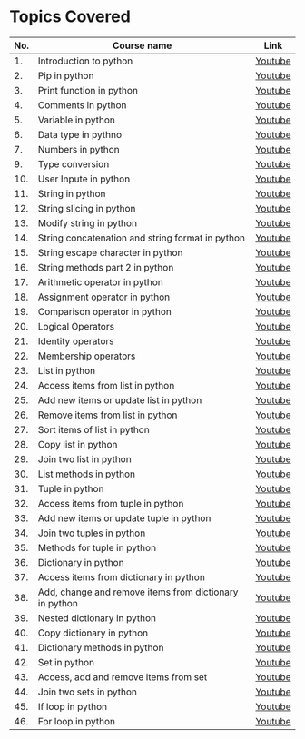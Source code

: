 # Topics Covered

| No.  | Course name | Link |
| ---- | ----------- | ---- |
| 1.   | Introduction to python | [Youtube](https://youtu.be/nl3h8O0nYT0) |
| 2.   | Pip in python | [Youtube](https://youtu.be/I27zxsIafF4) |
| 3.   | Print function in python | [Youtube](https://youtu.be/SdydEV2yIWU) |
| 4.   | Comments in python | [Youtube](https://youtu.be/r39LVSL0jUs) |
| 5.   | Variable in python | [Youtube](https://youtu.be/s6X_H2l_umg)
| 6.   | Data type in pythno | [Youtube](https://youtu.be/qOIVD1v5mZM)
| 7.   | Numbers in python | [Youtube](https://youtu.be/bjgSI3_UppU)
| 9.   | Type conversion | [Youtube](https://youtu.be/bBzBdVW_s7k)
| 10.  | User Inpute in python | [Youtube](https://youtu.be/cPH7Zwct_WA)
| 11.  | String in python | [Youtube](https://youtu.be/F9yJcmi1Xlk)
| 12.  | String slicing in python | [Youtube](https://youtu.be/CxnZus1anEA)
| 13.  | Modify string in python | [Youtube](https://youtu.be/AZwcFQqiuXk)
| 14.  | String concatenation and string format in python | [Youtube](https://youtu.be/54FfX7M7Xos)
| 15.  |String escape character in python | [Youtube](https://youtu.be/VWHICczSCcI)
| 16.  | String methods part 2 in python | [Youtube](https://youtu.be/gMfFN8RT5TE)
| 17.  | Arithmetic operator in python | [Youtube](https://youtu.be/_Ub8RBt52aI)
| 18.  | Assignment operator in python | [Youtube](https://youtu.be/mTkopZpZy1Y)
| 19.  | Comparison operator in python | [Youtube](https://youtu.be/pHcMH_iPQvw)
| 20.  | Logical Operators | [Youtube](https://youtu.be/TKGjZh9zJUc)
| 21.  | Identity operators | [Youtube](https://youtu.be/A7-YRHsggJ4)
| 22.  | Membership operators | [Youtube](https://youtu.be/XCY9F3UMOf8)
| 23.  | List in python | [Youtube](https://youtu.be/aGZ1cyp4SJo)
| 24.  | Access items from list in python | [Youtube](https://youtu.be/hOlVk3xyc8I)
| 25.  | Add new items or update list in python | [Youtube](https://youtu.be/xMGSXs-yyfo)
| 26.  | Remove items from list in python | [Youtube](https://youtu.be/-PhdvhaonvU)
| 27.  | Sort items of list in python | [Youtube](https://youtu.be/hgLvnyQZDdE)
| 28.  | Copy list in python | [Youtube](https://youtu.be/t_NKkhxi7Cs)
| 29.  | Join two list in python | [Youtube](https://youtu.be/3kTMVaUaHNQ)
| 30.  | List methods in python | [Youtube](https://youtu.be/VBSjSby_Ym4)
| 31.  | Tuple in python | [Youtube](https://youtu.be/sUk_W4Te9sQ)
| 32.  | Access items from tuple in python | [Youtube](https://youtu.be/kESf5MGIFHw)
| 33.  | Add new items or update tuple in python | [Youtube](https://youtu.be/b_h8U7wEK1s)
| 34.  | Join two tuples in python | [Youtube](https://www.youtube.com/watch?v=H1ReWntAf1w)
| 35.  | Methods for tuple in python | [Youtube](https://youtu.be/BHpFWE-cgtc)
| 36.  | Dictionary in python | [Youtube](https://youtu.be/siYYr3vu7Vc)
| 37.  | Access items from dictionary in python | [Youtube](https://youtu.be/9XxgQAOmeHE)
| 38.  | Add, change and remove items from dictionary in python | [Youtube](https://youtu.be/9SCBgaZChJI)
| 39.  | Nested dictionary in python | [Youtube](https://youtu.be/Csfvw2HZ66Q)
| 40.  | Copy dictionary in python | [Youtube](https://youtu.be/6YKGaOYnyHA)
| 41.  | Dictionary methods in python | [Youtube](https://youtu.be/rI8MKrt7_8E)
| 42.  | Set in python | [Youtube](https://youtu.be/GNEb3qQvQV0)
| 43.  | Access, add and remove items from set | [Youtube](https://youtu.be/_RqrmBnQaH8)
| 44.  | Join two sets in python | [Youtube](https://youtu.be/DQf5jCDF1AI)
| 45.  | If loop in python | [Youtube](https://youtu.be/bP6efeCVosM)
| 46.  | For loop in python | [Youtube](https://youtu.be/fxBLBQNO4fc)

